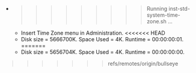 * >>>>>>>>> Running inst-std-system-time-zone.sh ...
  * Insert Time Zone menu in Administration.
<<<<<<< HEAD
  * Disk size = 5666700K. Space Used = 4K. Runtime = 00:00:00:01.
=======
  * Disk size = 5656704K. Space Used = 4K. Runtime = 00:00:00:00.
>>>>>>> refs/remotes/origin/bullseye
